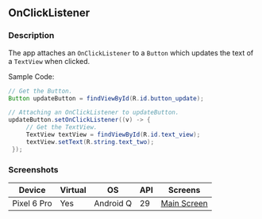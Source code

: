 ## OnClickListener

### Description

The app attaches an ```OnClickListener``` to a ```Button``` which updates the text of
a ```TextView``` when clicked.

Sample Code:

```java
// Get the Button.
Button updateButton = findViewById(R.id.button_update);

// Attaching an OnClickListener to updateButton.
updateButton.setOnClickListener((v) -> {
     // Get the TextView.
     TextView textView = findViewById(R.id.text_view);
     textView.setText(R.string.text_two);
 });
```

### Screenshots

| Device      | Virtual | OS        | API | Screens                                                                                                               |
|-------------|---------|-----------|-----|-----------------------------------------------------------------------------------------------------------------------|
| Pixel 6 Pro | Yes     | Android Q | 29  | [Main Screen](https://user-images.githubusercontent.com/122201501/227121676-ccb4357d-8c88-4ff1-aac8-06efdbc6d3e7.png) |
